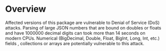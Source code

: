 # Overview
Affected versions of this package are vulnerable to Denial of Service (DoS) attacks. Parsing of large JSON numbers that are bound on doubles or floats and have 1000000 decimal digits can took more than 14 seconds on modern CPUs. Numerical (BigDecimal, Double, Float, BigInt, Long, Int, etc.) fields , collections or arrays are potentially vulnerable to this attack.
